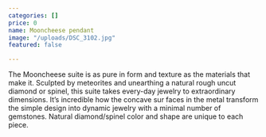 ```yaml
---
categories: []
price: 0
name: Mooncheese pendant
image: "/uploads/DSC_3102.jpg"
featured: false

---
```

The Mooncheese suite is as pure in form and texture as the materials that make it. Sculpted by meteorites and unearthing a natural rough uncut diamond or spinel, this suite takes every-day jewelry to extraordinary dimensions. It’s incredible how the concave sur faces in the metal transform the simple design into dynamic jewelry with a minimal number of gemstones. Natural diamond/spinel color and shape are unique to each piece.